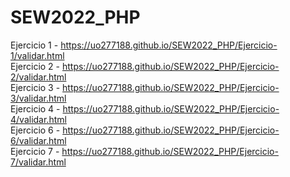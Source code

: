 # SEW2022_PHP<br />
Ejercicio 1 - https://uo277188.github.io/SEW2022_PHP/Ejercicio-1/validar.html<br />
Ejercicio 2 - https://uo277188.github.io/SEW2022_PHP/Ejercicio-2/validar.html<br />
Ejercicio 3 - https://uo277188.github.io/SEW2022_PHP/Ejercicio-3/validar.html<br />
Ejercicio 4 - https://uo277188.github.io/SEW2022_PHP/Ejercicio-4/validar.html<br />
Ejercicio 6 - https://uo277188.github.io/SEW2022_PHP/Ejercicio-6/validar.html<br />
Ejercicio 7 - https://uo277188.github.io/SEW2022_PHP/Ejercicio-7/validar.html<br />
